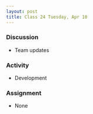 ```yaml
---
layout: post
title: Class 24 Tuesday, Apr 10
---
```


### Discussion

* Team updates

### Activity

* Development

### Assignment

* None
